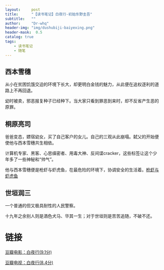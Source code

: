```yaml
---
layout:     post
title:      "【读书笔记】白夜行-初始东野圭吾"
subtitle:   ""
author:     "Dr-whq"
header-img: "img/dushubiji-baiyexing.png"
header-mask:  0.5
catalog: true
tags:
    - 读书笔记
    - 随笔
---
```



## 西本雪穗

从小在贫困饥饿交迫的环境下长大，却更明白金钱的魅力，从此便在追权逐利的道路上不再回退。

幼时被卖，邪恶报复种子已经种下。当大家只看到罪恶到来时，却不反省产生恶的原罪。

## 桐原亮司

爸爸变态，嫖宿幼女，买了自己客户的女儿。自己的三观从此崩塌。弑父的开始便使他与西本雪穗共生相依。

计算机专家、黑客、心思缜密者、用毒大神、反间谍cracker，这些标签让这个少年多了一些神秘和“帅气”。

他与西本雪穗便是枪虾与虾虎鱼，在最危险的环境下，协调安全的生活着。[枪虾与虾虎鱼](https://www.bilibili.com/video/av50226227/)

## 世垣润三

一个普通的但又极具耐性的人民警察。

十九年之余别人则是酒色犬马、华其一生；对于世垣则是苦苦追随，不破不还。

# 链接

[豆瓣电影：白夜行(9.1分)](https://book.douban.com/subject/10554308/)

[豆瓣电视：白夜行(8.4分)](https://movie.douban.com/subject/2031438/)
